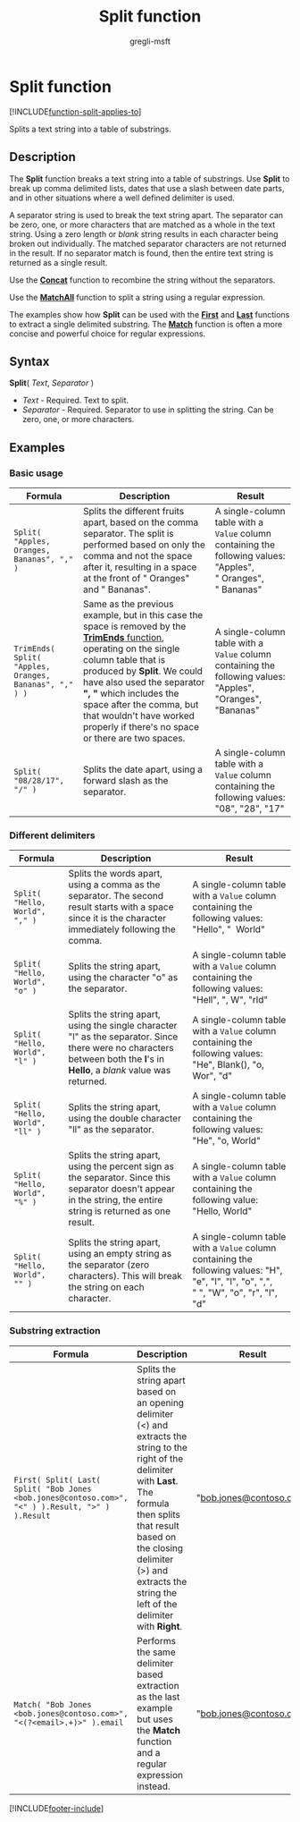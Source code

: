﻿---
title: Split function
description: Reference information including syntax and examples for the Split function.
author: gregli-msft

ms.topic: reference
ms.custom: canvas
ms.reviewer: mkaur
ms.date: 6/10/2024
ms.subservice: power-fx
ms.author: gregli
search.audienceType:
  - maker
contributors:
  - gregli-msft
  - mduelae
  - gregli
---

# Split function
[!INCLUDE[function-split-applies-to](includes/function-split-applies-to.md)]



Splits a text string into a table of substrings.

## Description

The **Split** function breaks a text string into a table of substrings. Use **Split** to break up comma delimited lists, dates that use a slash between date parts, and in other situations where a well defined delimiter is used.

A separator string is used to break the text string apart. The separator can be zero, one, or more characters that are matched as a whole in the text string. Using a zero length or _blank_ string results in each character being broken out individually. The matched separator characters are not returned in the result. If no separator match is found, then the entire text string is returned as a single result.

Use the **[Concat](function-concatenate.md)** function to recombine the string without the separators.

Use the **[MatchAll](function-ismatch.md)** function to split a string using a regular expression.

The examples show how **Split** can be used with the **[First](function-first-last.md)** and **[Last](function-first-last.md)** functions to extract a single delimited substring. The **[Match](function-ismatch.md)** function is often a more concise and powerful choice for regular expressions.

## Syntax

**Split**( _Text_, _Separator_ )

- _Text_ - Required. Text to split.
- _Separator_ - Required. Separator to use in splitting the string. Can be zero, one, or more characters.

## Examples

### Basic usage

| Formula | Description | Result |
| --- | --- | --- |
| `Split( "Apples, Oranges, Bananas", "," )` | Splits the different fruits apart, based on the comma separator. The split is performed based on only the comma and not the space after it, resulting in a space at the front of "&nbsp;Oranges" and "&nbsp;Bananas". | A single-column table with a `Value` column containing the following values: "Apples", "&nbsp;Oranges", "&nbsp;Bananas" |
| `TrimEnds( Split( "Apples, Oranges, Bananas", "," ) )` | Same as the previous example, but in this case the space is removed by the [**TrimEnds** function](function-trim.md), operating on the single column table that is produced by **Split**. We could have also used the separator **",&nbsp;"** which includes the space after the comma, but that wouldn't have worked properly if there's no space or there are two spaces. | A single-column table with a `Value` column containing the following values: "Apples", "Oranges", "Bananas" |
| `Split( "08/28/17", "/" )` | Splits the date apart, using a forward slash as the separator. | A single-column table with a `Value` column containing the following values: "08", "28", "17"|

### Different delimiters

| Formula | Description | Result |
| --- | --- | --- |
| `Split( "Hello, World", "," )` | Splits the words apart, using a comma as the separator. The second result starts with a space since it is the character immediately following the comma. | A single-column table with a `Value` column containing the following values: "Hello", "&nbsp; World" |
| `Split( "Hello, World", "o" )` | Splits the string apart, using the character "o" as the separator. | A single-column table with a `Value` column containing the following values: "Hell", ", W", "rld" |
| `Split( "Hello, World", "l" )` | Splits the string apart, using the single character "l" as the separator. Since there were no characters between both the **l**'s in **Hello**, a _blank_ value was returned. | A single-column table with a `Value` column containing the following values: "He", Blank(), "o, Wor", "d" |
| `Split( "Hello, World", "ll" )` | Splits the string apart, using the double character "ll" as the separator. | A single-column table with a `Value` column containing the following values: "He", "o, World" |
| `Split( "Hello, World", "%" )` | Splits the string apart, using the percent sign as the separator. Since this separator doesn't appear in the string, the entire string is returned as one result. | A single-column table with a `Value` column containing the following value: "Hello, World" |
| `Split( "Hello, World", "" )` | Splits the string apart, using an empty string as the separator (zero characters). This will break the string on each character. | A single-column table with a `Value` column containing the following values: "H", "e", "l", "l", "o", ",", "&nbsp;", "W", "o", "r", "l", "d" |

### Substring extraction

| Formula                                                                                          | Description                                                                                                                                                                                                                                                             | Result                  |
| ------------------------------------------------------------------------------------------------ | ----------------------------------------------------------------------------------------------------------------------------------------------------------------------------------------------------------------------------------------------------------------------- | ----------------------- |
| `First( Split( Last( Split( "Bob Jones <bob.jones@contoso.com>", "<" ) ).Result, ">" ) ).Result` | Splits the string apart based on an opening delimiter (<) and extracts the string to the right of the delimiter with **Last**. The formula then splits that result based on the closing delimiter (>) and extracts the string the left of the delimiter with **Right**. | "bob.jones@contoso.com" |
| `Match( "Bob Jones <bob.jones@contoso.com>", "<(?<email>.+)>" ).email`                           | Performs the same delimiter based extraction as the last example but uses the **Match** function and a regular expression instead.                                                                                                                                      | "bob.jones@contoso.com" |

[!INCLUDE[footer-include](../../includes/footer-banner.md)]








































































































































